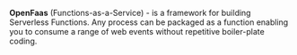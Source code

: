 **OpenFaas** (Functions-as-a-Service) - is a framework for building Serverless Functions. Any process can be packaged as a function enabling you to consume a range of web events without repetitive boiler-plate coding.
